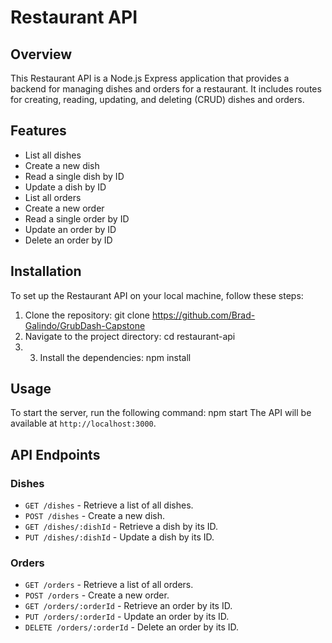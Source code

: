 # Restaurant API

## Overview

This Restaurant API is a Node.js Express application that provides a backend for managing dishes and orders for a restaurant. It includes routes for creating, reading, updating, and deleting (CRUD) dishes and orders.

## Features

- List all dishes
- Create a new dish
- Read a single dish by ID
- Update a dish by ID
- List all orders
- Create a new order
- Read a single order by ID
- Update an order by ID
- Delete an order by ID

## Installation

To set up the Restaurant API on your local machine, follow these steps:

1. Clone the repository: git clone https://github.com/Brad-Galindo/GrubDash-Capstone
2. Navigate to the project directory: cd restaurant-api
3. 3. Install the dependencies: npm install

## Usage

To start the server, run the following command: npm start
The API will be available at `http://localhost:3000`.

## API Endpoints

### Dishes

- `GET /dishes` - Retrieve a list of all dishes.
- `POST /dishes` - Create a new dish.
- `GET /dishes/:dishId` - Retrieve a dish by its ID.
- `PUT /dishes/:dishId` - Update a dish by its ID.

### Orders

- `GET /orders` - Retrieve a list of all orders.
- `POST /orders` - Create a new order.
- `GET /orders/:orderId` - Retrieve an order by its ID.
- `PUT /orders/:orderId` - Update an order by its ID.
- `DELETE /orders/:orderId` - Delete an order by its ID.
